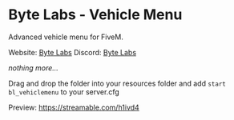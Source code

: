 # Byte Labs - Vehicle Menu
Advanced vehicle menu for FiveM.

Website: [Byte Labs](https://byte-labs.net)
Discord: [Byte Labs](https://discord.gg/fqsqSjZfxE)

*nothing more...*

Drag and drop the folder into your resources folder and add `start bl_vehiclemenu` to your server.cfg

Preview: https://streamable.com/h1ivd4